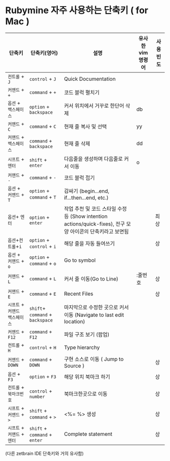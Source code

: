 # Rubymine 자주 사용하는 단축키 ( for Mac )

단축키 | 단축키(영어) | 설명 | 유사한 vim 명령어 | 사용 빈도 
---- | ---- | ---- | ---- | ----
`컨트롤` + `J`  | `control` + `J` | Quick Documentation | 
`커맨드` + `+` | `command` + `+` | 코드 블럭 펼치기 | 
`옵션` + `백스페이스` | `option` + `backspace` | 커서 위치에서 거꾸로 한단어 삭제 | db
`커맨드` + `C` | `command` + `C` | 현재 줄 복사 및 선택 | yy
`커맨드` + `백스페이스` | `command` + `backspace` | 현재 줄 삭제 | dd
`시프트` + `엔터` | `shift` + `enter` | 다음줄을 생성하며 다음줄로 커서 이동 | o
`커맨드` + `-` | `command` + `-` | 코드 블럭 접기 | 
`옵션` + `커맨드` + `T` | `option` + `command` + `T` | 감싸기 (begin...end, if...then...end, etc.) |
`옵션`+ `엔터` | `option` + `enter` | 작업 추천 및 코드 스타일 수정 등 (Show intention actions/quick-fixes), 전구 모양 아이콘의 단축키라고 보면됨 | |최상
`옵션`+`컨트롤`+`i` | `option` + `control` + `i` | 해당 줄을 자동 들여쓰기 | | 상
`옵션` + `커맨드` + `o` | `option` + `command` + `o` | Go to symbol | | 
`커맨드` + `L` | `command` + `L` | 커서 줄 이동(Go to Line) | :줄번호 | 상
`커맨드` + `E` | `command` + `E` | Recent Files | | 상
`시프트` + `커맨드` `백스페이스` | `shift`+ `command` + `backspace` | 마지막으로 수정한 곳으로 커서 이동 (Navigate to last edit location) | |
`커맨드` + `F12` | `command` + `F12` | 파일 구조 보기 (팝업) | |
`컨트롤` + `H` | `control` + `H` | Type hierarchy | |
`커맨드` + `DOWN` | `command` + `DOWN` | 구현 소스로 이동 ( Jump to Source ) | | 상
`옵션` + `F3` | `option` + `F3` | 해당 위치 북마크 하기 | | 상
`컨트롤` + `북마크번호` | `control` + `number` | 북마크한곳으로 이동 | | 상
`시프트` + `커맨드` + `>` | `shift` + `command` + `>` | <%= %> 생성 | | 상
`시프트` + `커맨드` + `엔터` | `shift` + `command` + `enter` | Complete statement | | 상

(다른 zetbrain IDE 단축키와 거의 유사함)
